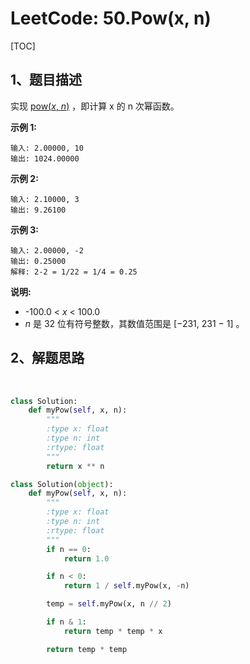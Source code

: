 # LeetCode: 50.Pow(x, n)

[TOC]



## 1、题目描述

实现 [pow(*x*, *n*)](https://www.cplusplus.com/reference/valarray/pow/) ，即计算 x 的 n 次幂函数。

**示例 1:**

```
输入: 2.00000, 10
输出: 1024.00000
```

**示例 2:**

```
输入: 2.10000, 3
输出: 9.26100
```

**示例 3:**

```
输入: 2.00000, -2
输出: 0.25000
解释: 2-2 = 1/22 = 1/4 = 0.25
```

**说明:**

- -100.0 < *x* < 100.0
- *n* 是 32 位有符号整数，其数值范围是 [−231, 231 − 1] 。



## 2、解题思路

​	

```python
class Solution:
    def myPow(self, x, n):
        """
        :type x: float
        :type n: int
        :rtype: float
        """
        return x ** n
```





```python
class Solution(object):
    def myPow(self, x, n):
        """
        :type x: float
        :type n: int
        :rtype: float
        """
        if n == 0:
            return 1.0

        if n < 0:
            return 1 / self.myPow(x, -n)

        temp = self.myPow(x, n // 2)

        if n & 1:
            return temp * temp * x

        return temp * temp
```

